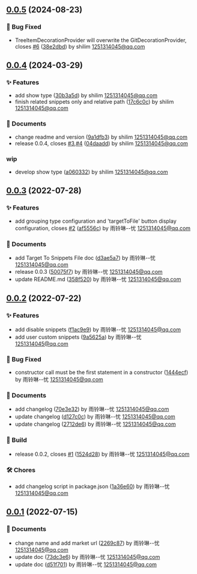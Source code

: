 ## [0.0.5](https://github.com/shilim-developer/snippets-viewer/compare/v0.0.4...v0.0.5) (2024-08-23)


### 🐞 Bug Fixed

*  TreeItemDecorationProvider will overwrite the GitDecorationProvider, closes [#6](https://github.com/shilim-developer/snippets-viewer/issues/6) ([38e2dbd](https://github.com/shilim-developer/snippets-viewer/commit/38e2dbd91b830a48ee3709cf64ffe694bdb70580)) by shilim 1251314045@qq.com



## [0.0.4](https://github.com/shilim-developer/snippets-viewer/compare/v0.0.3...v0.0.4) (2024-03-29)


### ✨ Features

*  add show type ([30b3a5d](https://github.com/shilim-developer/snippets-viewer/commit/30b3a5d5c876b56d4357f2590aa95db29e21d424)) by shilim 1251314045@qq.com
*  finish related snippets only and relative path ([17c6c0c](https://github.com/shilim-developer/snippets-viewer/commit/17c6c0cdac3e31417a8bd18c28c282c75e23d16f)) by shilim 1251314045@qq.com

### 📘 Documents

*  change readme and version ([9a1dfb3](https://github.com/shilim-developer/snippets-viewer/commit/9a1dfb3a3b4ded25c059efc2d9ec88bfae39451d)) by shilim 1251314045@qq.com
*  release 0.0.4, closes [#3](https://github.com/shilim-developer/snippets-viewer/issues/3),[#4](https://github.com/shilim-developer/snippets-viewer/issues/4) ([04daadd](https://github.com/shilim-developer/snippets-viewer/commit/04daadddf21433286f4a751d0bf07793986fa006)) by shilim 1251314045@qq.com

### wip

*  develop show type ([a060332](https://github.com/shilim-developer/snippets-viewer/commit/a060332b8137afb4cea290d01265ed2b05363f1d)) by shilim 1251314045@qq.com



## [0.0.3](https://github.com/shilim-developer/snippets-viewer/compare/v0.0.2...v0.0.3) (2022-07-28)


### ✨ Features

*  add grouping type configuration and 'targetToFile' button display configuration, closes [#2](https://github.com/shilim-developer/snippets-viewer/issues/2) ([af5556c](https://github.com/shilim-developer/snippets-viewer/commit/af5556c7e76c73227cc93dca7d515c5e72583ee8)) by 雨铃琳--忧 1251314045@qq.com

### 📘 Documents

*  add Target To Snippets File doc ([d3ae5a7](https://github.com/shilim-developer/snippets-viewer/commit/d3ae5a762e72390b80888a1c60728f7fcb5b96f8)) by 雨铃琳--忧 1251314045@qq.com
*  release 0.0.3 ([50075f7](https://github.com/shilim-developer/snippets-viewer/commit/50075f757ba64f0610dc9c71650d4bfa4757b65b)) by 雨铃琳--忧 1251314045@qq.com
*  update README.md ([358f520](https://github.com/shilim-developer/snippets-viewer/commit/358f520e83302a68b74a60df5d352964ccfdb2fd)) by 雨铃琳--忧 1251314045@qq.com



## [0.0.2](https://github.com/shilim-developer/snippets-viewer/compare/v0.0.1...v0.0.2) (2022-07-22)


### ✨ Features

*  add disable snippets ([f1ac9e9](https://github.com/shilim-developer/snippets-viewer/commit/f1ac9e94c147a1b747b6f4312cbfe8cdf5f89f43)) by 雨铃琳--忧 1251314045@qq.com
*  add user custom snippets ([9a5625a](https://github.com/shilim-developer/snippets-viewer/commit/9a5625acd67174290192ed52fe5f38711ac31d4b)) by 雨铃琳--忧 1251314045@qq.com

### 🐞 Bug Fixed

*  constructor call must be the first statement in a constructor ([1444ecf](https://github.com/shilim-developer/snippets-viewer/commit/1444ecf88f2cb2fbb3f6a3f53aaaa6afd00450bd)) by 雨铃琳--忧 1251314045@qq.com

### 📘 Documents

*  add changelog ([70e3e32](https://github.com/shilim-developer/snippets-viewer/commit/70e3e326f297b5c9c434351bdb3c07a8da5e6c25)) by 雨铃琳--忧 1251314045@qq.com
*  update changelog ([d127c0c](https://github.com/shilim-developer/snippets-viewer/commit/d127c0c25bf7f149a7bb2763f1d09672371a7813)) by 雨铃琳--忧 1251314045@qq.com
*  update changelog ([2712de6](https://github.com/shilim-developer/snippets-viewer/commit/2712de6f338ed0f1ff2b9735850cd11b23e574d2)) by 雨铃琳--忧 1251314045@qq.com

### 🧱 Build

*  release 0.0.2, closes [#1](https://github.com/shilim-developer/snippets-viewer/issues/1) ([1524d28](https://github.com/shilim-developer/snippets-viewer/commit/1524d2821a6305f9898a87b9a2c35eef77ea2c9c)) by 雨铃琳--忧 1251314045@qq.com

### 🛠 Chores

*  add changelog script in package.json ([1a36e60](https://github.com/shilim-developer/snippets-viewer/commit/1a36e608896617b963a547710098cc86ff239e87)) by 雨铃琳--忧 1251314045@qq.com



## [0.0.1](https://github.com/shilim-developer/snippets-viewer/compare/d51f701c604d0a8536bb7a7e92120f21410c86f9...v0.0.1) (2022-07-15)


### 📘 Documents

*  change name and add market url ([2269c87](https://github.com/shilim-developer/snippets-viewer/commit/2269c8732334bde6a66c0d22f7e0b9ff969e2bff)) by 雨铃琳--忧 1251314045@qq.com
*  update doc ([73dc3e6](https://github.com/shilim-developer/snippets-viewer/commit/73dc3e6baa18f0b159a5dff6b54c68ee961aa6c1)) by 雨铃琳--忧 1251314045@qq.com
*  update doc ([d51f701](https://github.com/shilim-developer/snippets-viewer/commit/d51f701c604d0a8536bb7a7e92120f21410c86f9)) by 雨铃琳--忧 1251314045@qq.com



